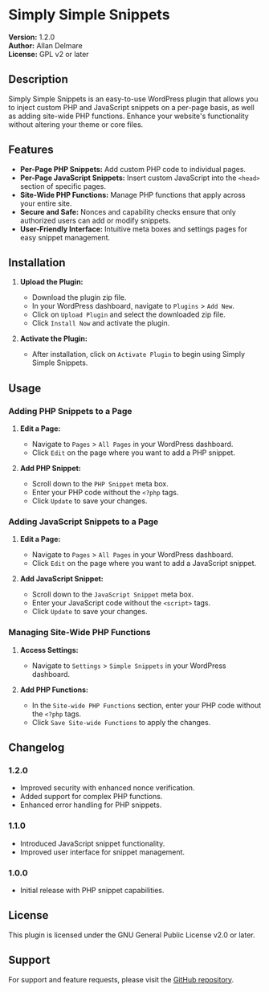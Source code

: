# Simply Simple Snippets

**Version:** 1.2.0  
**Author:** Allan Delmare  
**License:** GPL v2 or later

## Description

Simply Simple Snippets is an easy-to-use WordPress plugin that allows you to inject custom PHP and JavaScript snippets on a per-page basis, as well as adding site-wide PHP functions. Enhance your website's functionality without altering your theme or core files.

## Features

- **Per-Page PHP Snippets:** Add custom PHP code to individual pages.
- **Per-Page JavaScript Snippets:** Insert custom JavaScript into the `<head>` section of specific pages.
- **Site-Wide PHP Functions:** Manage PHP functions that apply across your entire site.
- **Secure and Safe:** Nonces and capability checks ensure that only authorized users can add or modify snippets.
- **User-Friendly Interface:** Intuitive meta boxes and settings pages for easy snippet management.

## Installation

1. **Upload the Plugin:**
   - Download the plugin zip file.
   - In your WordPress dashboard, navigate to `Plugins` > `Add New`.
   - Click on `Upload Plugin` and select the downloaded zip file.
   - Click `Install Now` and activate the plugin.

2. **Activate the Plugin:**
   - After installation, click on `Activate Plugin` to begin using Simply Simple Snippets.

## Usage

### Adding PHP Snippets to a Page

1. **Edit a Page:**
   - Navigate to `Pages` > `All Pages` in your WordPress dashboard.
   - Click `Edit` on the page where you want to add a PHP snippet.

2. **Add PHP Snippet:**
   - Scroll down to the `PHP Snippet` meta box.
   - Enter your PHP code without the `<?php` tags.
   - Click `Update` to save your changes.

### Adding JavaScript Snippets to a Page

1. **Edit a Page:**
   - Navigate to `Pages` > `All Pages` in your WordPress dashboard.
   - Click `Edit` on the page where you want to add a JavaScript snippet.

2. **Add JavaScript Snippet:**
   - Scroll down to the `JavaScript Snippet` meta box.
   - Enter your JavaScript code without the `<script>` tags.
   - Click `Update` to save your changes.

### Managing Site-Wide PHP Functions

1. **Access Settings:**
   - Navigate to `Settings` > `Simple Snippets` in your WordPress dashboard.

2. **Add PHP Functions:**
   - In the `Site-wide PHP Functions` section, enter your PHP code without the `<?php` tags.
   - Click `Save Site-wide Functions` to apply the changes.

## Changelog

### 1.2.0
- Improved security with enhanced nonce verification.
- Added support for complex PHP functions.
- Enhanced error handling for PHP snippets.

### 1.1.0
- Introduced JavaScript snippet functionality.
- Improved user interface for snippet management.

### 1.0.0
- Initial release with PHP snippet capabilities.

## License

This plugin is licensed under the GNU General Public License v2.0 or later.

## Support

For support and feature requests, please visit the [GitHub repository](https://github.com/your-repo/simply-simple-snippets).
